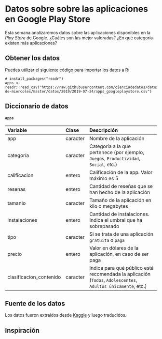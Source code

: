 
# Datos sobre sobre las aplicaciones en Google Play Store

Esta semana analizaremos datos sobre las aplicaciones disponibles en la _Play Store_ de Google. ¿Cuáles son las mejor valoradas? ¿En qué categoría existen más aplicaciones?

## Obtener los datos

Puedes utilizar el siguiente código para importar los datos a R:

```
# install_packages("readr")
apps <- readr::read_csv("https://raw.githubusercontent.com/cienciadedatos/datos-de-miercoles/master/datos/2019/2019-07-24/apps_googleplaystore.csv")
```

## Diccionario de datos

#### `apps`

|Variable       |Clase               |Descripción |
|:--------------|:-------------------|:-----------|
| app | caracter | Nombre de la aplicación |
| categoría | caracter | Categoría a la que pertenece (por ejemplo, `Juegos`, `Productividad`, `Social`, etc.)  |
| calificacion | entero | Calificación de la app. Valor máximo es 5 |
| resenas | entero | Cantidad de reseñas que se han hecho de la aplicación |
| tamanio | caracter | Tamaño de la aplicación en kilo o megabytes |
| instalaciones | entero | Cantidad de instalaciones. Indica el umbral que ha sobrepasado |
| tipo | caracter | Si se trata de una aplicación `gratuita` o `paga` |
| precio | entero | Valor en dólares de la aplicación, en caso de ser paga |
| clasificacion_contenido | caracter | Indica para qué público está recomendada la aplicación (`Todos`, `Adolescentes`, `Adultos únicamente`, etc.) |

## Fuente de los datos

Los datos fueron extraídos desde [Kaggle](https://www.kaggle.com/lava18/google-play-store-apps#googleplaystore.csv) y luego traducidos.


## Inspiración
